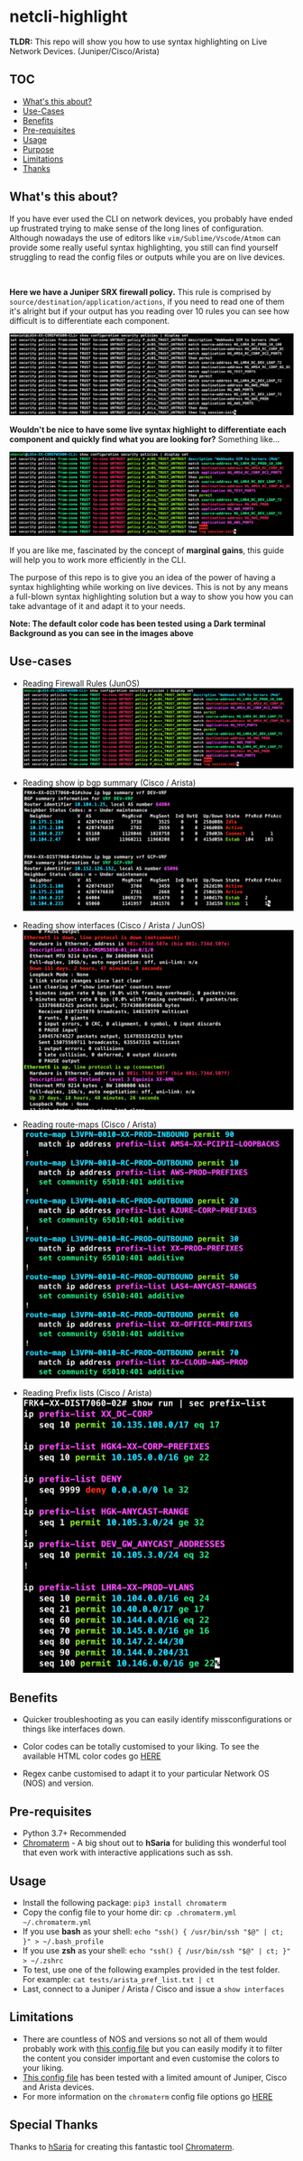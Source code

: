 # netcli-highlight
**TLDR:** This repo will show you how to use syntax highlighting on Live Network Devices. (Juniper/Cisco/Arista)


## TOC
* [What's this about?](#what's-this-about?)
* [Use-Cases](#use-cases)
* [Benefits](#benefits)
* [Pre-requisites](#pre-requisites)
* [Usage](#usage)
* [Purpose](#purpose)
* [Limitations](#limitations)
* [Thanks](#thanks)



## What's this about?
If you have ever used the CLI on network devices, you probably have ended up frustrated trying to make sense of the long lines of configuration. Although nowadays the use of editors like `vim/Sublime/Vscode/Atmom` can provide some really useful syntax highlighting, you still can find yourself struggling to read the config files or outputs while you are on live devices.

<br/>

**Here we have a Juniper SRX firewall policy.** This rule is comprised by `source/destination/application/actions`, if you need to read one of them it's alright but if your output has you reading over 10 rules you can see how difficult is to differentiate each component.

![Junos FW Rule](resources/Junos_Sec_Pol.png)

**Wouldn't be nice to have some live syntax highlight to differentiate each component and quickly find what you are looking for?** Something like...

![Junos Colored FW Rule](resources/Junos_Sec_Pol-Colored.png)

If you are like me, fascinated by the concept of **marginal gains**, this guide will help you to work more efficiently in the CLI.

The purpose of this repo is to give you an idea of the power of having a syntax highlighting while working on live devices. This is not by any means a full-blown syntax highlighting solution but a way to show you how you can take advantage of it and adapt it to your needs.

**Note: The default color code has been tested using a Dark terminal Background as you can see in the images above**

## Use-cases
- Reading Firewall Rules (JunOS)
![Junos Colored FW Rule](resources/Junos_Sec_Pol-Colored.png)
- Reading show ip bgp summary (Cisco / Arista)
![Show ip bgp summary](resources/show_ip_bgp_summary.png)

- Reading show interfaces (Cisco / Arista / JunOS)
![Show interfaces](resources/show_int.png)

- Reading route-maps (Cisco / Arista)
![Show route-map](resources/show_ip_rmap.png)

- Reading Prefix lists (Cisco / Arista)
![Show pref-list](resources/show_ip_pref.png)


## Benefits
- Quicker troubleshooting as you can easily identify missconfigurations or things like interfaces down.

- Color codes can be totally customised to your liking. To see the available HTML color codes go [HERE](https://htmlcolorcodes.com/)
- Regex canbe customised to adapt it to  your particular Network OS (NOS) and version.


## Pre-requisites
 - Python 3.7+ Recommended
 - [Chromaterm](https://github.com/hSaria/ChromaTerm) - A big shout out to **hSaria** for buliding this wonderful tool that even work with interactive applications such as ssh.


## Usage
- Install the following package: `pip3 install chromaterm`
- Copy the config file to your home dir: `cp .chromaterm.yml ~/.chromaterm.yml`
- If you use **bash** as your shell: `echo "ssh() { /usr/bin/ssh "$@" | ct; }" > ~/.bash_profile`
- If you use **zsh** as your shell: `echo "ssh() { /usr/bin/ssh "$@" | ct; }" > ~/.zshrc`
- To test, use one of the following examples provided in the test folder. For example: `cat tests/arista_pref_list.txt | ct`
- Last, connect to a Juniper / Arista / Cisco and issue a `show interfaces`



## Limitations
- There are countless of NOS and versions so not all of them would probably work with [this config file](.chromaterm.yml) but you can easily modify it to filter the content you consider important and even customise the colors to your liking.
- [This config file](.chromaterm.yml) has been tested with a limited amount of Juniper, Cisco and Arista devices.
- For more information on the `chromaterm` config file options go [HERE](https://github.com/hSaria/ChromaTerm#highlight-rules)

## Special Thanks
Thanks to [hSaria](https://github.com/hSaria) for creating this fantastic tool [Chromaterm](https://github.com/hSaria/ChromaTerm).